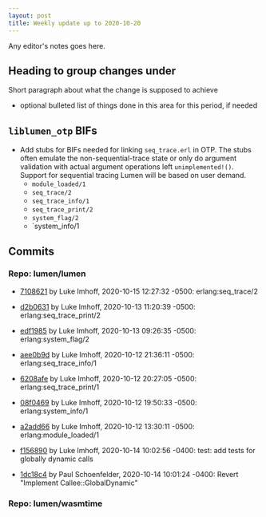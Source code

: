 ```yaml
---
layout: post
title: Weekly update up to 2020-10-20
---
```



Any editor's notes goes here.


## Heading to group changes under

Short paragraph about what the change is supposed to achieve

- optional bulleted list of things done in this area for this period, if needed

## `liblumen_otp` BIFs
* Add stubs for BIFs needed for linking `seq_trace.erl` in OTP.  The stubs often emulate the non-sequential-trace state or only do argument validation with actual argument operations left `unimplemented!()`.  Support for sequential tracing Lumen will be based on user demand.
  * `module_loaded/1`
  * `seq_trace/2`
  * `seq_trace_info/1`
  * `seq_trace_print/2`
  * `system_flag/2`
  * `system_info/1

## Commits 


### Repo: lumen/lumen


- [7108621](https://github.com/lumen/lumen/commit/7108621) by Luke Imhoff, 2020-10-15 12:27:32 -0500: erlang:seq_trace/2

- [d2b0631](https://github.com/lumen/lumen/commit/d2b0631) by Luke Imhoff, 2020-10-13 11:20:39 -0500: erlang:seq_trace_print/2

- [edf1985](https://github.com/lumen/lumen/commit/edf1985) by Luke Imhoff, 2020-10-13 09:26:35 -0500: erlang:system_flag/2

- [aee0b9d](https://github.com/lumen/lumen/commit/aee0b9d) by Luke Imhoff, 2020-10-12 21:36:11 -0500: erlang:seq_trace_info/1

- [6208afe](https://github.com/lumen/lumen/commit/6208afe) by Luke Imhoff, 2020-10-12 20:27:05 -0500: erlang:seq_trace_print/1

- [08f0469](https://github.com/lumen/lumen/commit/08f0469) by Luke Imhoff, 2020-10-12 19:50:33 -0500: erlang:system_info/1

- [a2add66](https://github.com/lumen/lumen/commit/a2add66) by Luke Imhoff, 2020-10-12 13:30:11 -0500: erlang:module_loaded/1

- [f156890](https://github.com/lumen/lumen/commit/f156890) by Luke Imhoff, 2020-10-14 10:02:56 -0400: test: add tests for globally dynamic calls

- [1dc18c4](https://github.com/lumen/lumen/commit/1dc18c4) by Paul Schoenfelder, 2020-10-14 10:01:24 -0400: Revert "Implement Callee::GlobalDynamic"


### Repo: lumen/wasmtime



